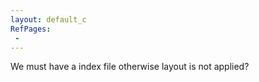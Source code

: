 ```yaml
---
layout: default_c
RefPages:
 - 
--- 
```

 We must have a index file otherwise layout is not applied?